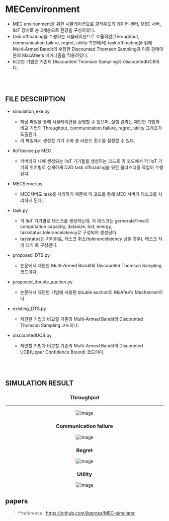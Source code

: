 # MECenvironment


- MEC envirionment을 위한 시뮬레이션으로 클라우드의 데이터 센터, MEC 서버, IIoT 장치로 총 3계층으로 환경을 구성하였다.
- task offloading을 수행하는 시뮬레이션으로 효율적인(Throughput, communication failure, regret, utility 측면에서) task offloading을 위해 Multi-Armed Bandit의 수정한 Discounted Thomson Sampling과 이중 경매이론의 MacAfee's 메커니즘을 적용하였다.
- 비교한 기법은 기존의 Discounted Thomson Sampling과 discountedUCB이다.
</br>
</br>

## FILE DESCRIPTION


- simulation_exe.py 
  - 해당 파일을 통해 시뮬레이션을 실행할 수 있으며, 실행 결과는 제안한 기법과 비교 기법의 Throughput, communication failure, regret, utility 그래프가 도출된다. 
  - 이 파일에서 생성할 기기 수와 총 라운드 횟수를 설정할 수 있다.


- IIoTdevice.py MEC 
  - 커버리지 내에 생성되는 IIoT 기기들을 생성하는 코드로 이 코드에서 각 IIoT 기기의 위치별로 상세하게 D2D task offloading을 위한 클러스터링 작업이 수행된다.


- MECServer.py 
  - MEC서버도 task를 처리하기 때문에 이 코드를 통해 MEC 서버가 태스크를 처리하게 된다.


- task.py 
  - 각 IIoT 기기별로 태스크를 생성하는데, 각 태스크는 gernerateTime과 computation capacity, datasize, bid, energy, taskstatus,tolerancelatency로 구성되어 생성된다.
  - taststatus는 처리완료, 태스크 취소(tolerancelatency 넘을 경우), 태스크 처리 대기 로 구성된다.


- proposed_DTS.py 
  - 논문에서 제안한 Multi-Armed Bandit의 Discounted Thomson Sampling 코드이다.


- proposed_double_auction.py 
  - 논문에서 제안한 기법에 사용된 double auction의 McAfee's Mechanism이다.


- existing_DTS.py 
  - 제안한 기법과 비교할 기존의 Multi-Armed Bandit의 Discounted Thomson Sampling 코드이다.


- discountedUCB.py 
  - 제안할 기법과 비교할 기존의 Multi-Armed Bandit의 Discounted UCB(Upper Confidence Bound) 코드이다.
</br>
</br>

  
## SIMULATION RESULT

<div align="center">
  
### Throughput
___

![image](https://github.com/o3od3d/MECenvironment/assets/44185083/578586a5-5226-4c5a-af4a-537987d370b0)

  
  
  
### Communication failure


![image](https://github.com/o3od3d/MECenvironment/assets/44185083/0f597863-093e-4d3e-aad1-f8964dcfa6a9)

  
  
  
### Regret


![image](https://github.com/o3od3d/MECenvironment/assets/44185083/894214ed-85e4-46af-9dcf-c68ce938e297)

  
  
  
### Utility

  
![image](https://github.com/o3od3d/MECenvironment/assets/44185083/0a87b062-aaff-4897-8e57-3f08e878db50)




</div>

## papers


> **reference : https://github.com/jlggross/MEC-simulator
